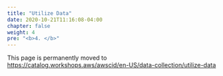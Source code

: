 ```yaml
---
title: "Utilize Data"
date: 2020-10-21T11:16:08-04:00
chapter: false
weight: 4
pre: "<b>4. </b>"
---
```


This page is permanently moved to https://catalog.workshops.aws/awscid/en-US/data-collection/utilize-data